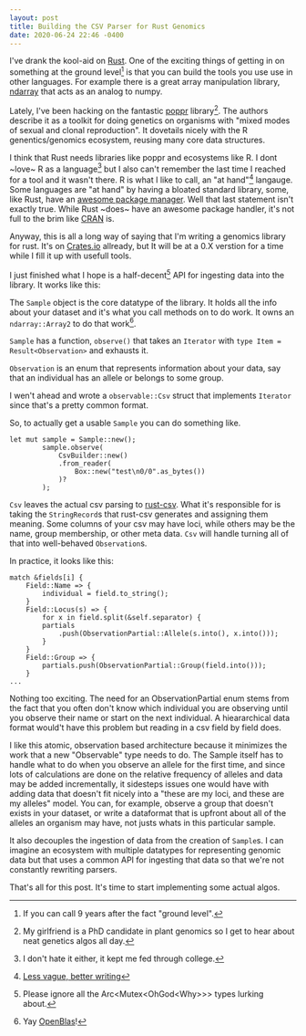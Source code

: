 ```yaml
---
layout: post
title: Building the CSV Parser for Rust Genomics
date: 2020-06-24 22:46 -0400
---
```

I've drank the kool-aid on [Rust](https://www.rust-lang.org/). One of the exciting things
of getting in on something at the ground level[^1] is that
you can build the tools you use use in other languages. For example
there is a great array manipulation library, [ndarray](https://github.com/rust-ndarray/ndarray)
that acts as an analog to numpy. 

Lately, I've been hacking on
the fantastic [poppr](https://grunwaldlab.github.io/poppr/) library[^2].
The authors describe it as a toolkit for doing genetics on organisms with 
"mixed modes of sexual and clonal reproduction". It dovetails nicely with the 
R genentics/genomics ecosystem, reusing many core data structures.

I think that Rust needs libraries like poppr and ecosystems like R. 
I dont ~love~ R as a language[^3] but I also can't remember the last time
I reached for a tool and it wasn't there. R is what I like to call, 
an "at hand"[^4] langauge. Some languages are "at hand" by having
a bloated standard library, some, like Rust, have an [awesome package 
manager](https://crates.io/). Well that last statement isn't exactly true. While Rust
~does~ have an awesome package handler, it's not full to the brim like
[CRAN](https://cran.r-project.org/) is. 

Anyway, this is all a long way of saying that I'm writing a genomics library
for rust. It's on [Crates.io](https://crates.io/) allready, but It will
be at a 0.X verstion for a time while I fill it up with usefull tools.

I just finished what I hope is a half-decent[^5] API for ingesting data
into the library. It works like this: 

The `Sample` object is the core datatype of the library. It holds
all the info about your dataset and it's what you call methods on
to do work. It owns an `ndarray::Array2` to do that work[^6].

`Sample` has a function, `observe()` that takes an `Iterator` with
`type Item = Result<Observation>` and exhausts it.

`Observation` is an enum that represents information about your data,
say that an individual has an allele or belongs to some group. 

I wen't ahead and wrote a `observable::Csv` struct that implements
`Iterator` since that's a pretty common format. 

So, to actually get a usable `Sample` you can do something like. 

```{Rust}
let mut sample = Sample::new();
        sample.observe(
            CsvBuilder::new()
            .from_reader(
                Box::new("test\n0/0".as_bytes())
            )?
        );
```

`Csv` leaves the actual csv parsing to [rust-csv](https://github.com/BurntSushi/rust-csv).
What it's responsible for is taking the `StringRecord`s that rust-csv generates
and assigning them meaning. Some columns of your csv may have loci, while others
may be the name, group membership, or other meta data. `Csv` will handle
turning all of that into well-behaved `Observation`s. 

In practice, it looks like this:
```
match &fields[i] {
	Field::Name => {
	    individual = field.to_string();
	}
	Field::Locus(s) => {
	    for x in field.split(&self.separator) {
		partials
		    .push(ObservationPartial::Allele(s.into(), x.into()));
	    }
	}
	Field::Group => {
	    partials.push(ObservationPartial::Group(field.into()));
	}
...
```

Nothing too exciting. The need for an ObservationPartial enum stems from the fact
that you often don't know which individual you are observing until you observe their
name or start on the next individual. A hieararchical data format would't have this problem
but reading in a csv field by field does. 

I like this atomic, observation based architecture because it minimizes the work
that a new "Observable" type needs to do. The Sample itself has to handle what to do
when you observe an allele for the first time, and since lots of calculations are done
on the relative frequency of alleles and data may be added incrementally, it sidesteps
issues one would have with adding data that doesn't fit nicely into a "these are my loci, 
and these are my alleles" model. You can, for example, observe a group that doesn't exists in your dataset,
or write a dataformat that is upfront about all of the alleles an organism may have, not justs whats in 
this particular sample. 

It also decouples the ingestion of data from the creation of `Sample`s. I can imagine
an ecosystem with multiple datatypes for representing genomic data but that uses a common
API for ingesting that data so that we're not constantly rewriting parsers. 

That's all for this post. It's time to start implementing some actual algos. 

[^1]: If you can call 9 years after the fact "ground level".
[^2]: My girlfriend is a PhD candidate in plant genomics so I get to hear about neat genetics algos all day.
[^3]: I don't hate it either, it kept me fed through college.
[^4]: [Less vague, better writing](https://wiki.c2.com/?LargeAndSmallLanguages)
[^5]: Please ignore all the Arc<Mutex<OhGod<Why<T>>>> types lurking about.
[^6]: Yay [OpenBlas](https://www.openblas.net/)!
